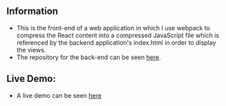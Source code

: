 
## Information

- This is the front-end of a web application in which I use webpack to compress the React content into a compressed JavaScript file which is referenced by the backend application's index.html in order to display the views.
- The repository for the back-end can be seen [here](https://github.com/ttran9/ppmtool-backend).

## Live Demo:

- A live demo can be seen [here](https://sb-react-ppm.herokuapp.com/)
